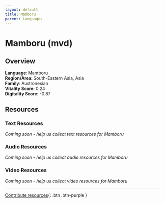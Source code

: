 ```yaml
---
layout: default
title: Mamboru
parent: Languages
---
```


# Mamboru (mvd)

## Overview

**Language**: Mamboru  
**Region/Area**: South-Eastern Asia, Asia  
**Family**: Austronesian  
**Vitality Score**: 0.24  
**Digitality Score**: -0.87  

## Resources

### Text Resources
*Coming soon - help us collect text resources for Mamboru*

### Audio Resources
*Coming soon - help us collect audio resources for Mamboru*

### Video Resources
*Coming soon - help us collect video resources for Mamboru*

---

[Contribute resources](https://fairtrain.github.io/){: .btn .btn-purple }
